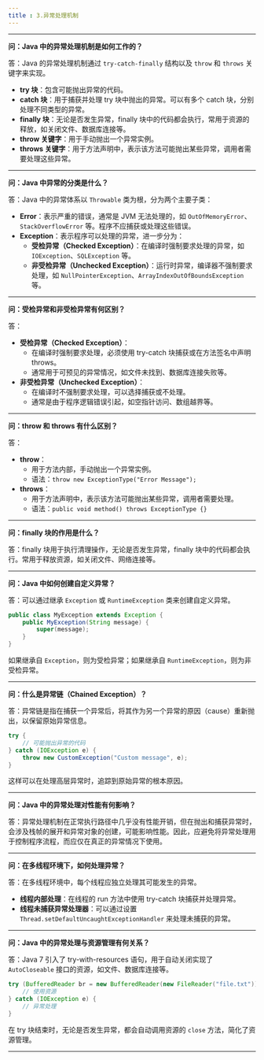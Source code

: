 ```yaml
---
title : 3.异常处理机制
---
```


------

**问：Java 中的异常处理机制是如何工作的？**

答：Java 的异常处理机制通过 `try-catch-finally` 结构以及 `throw` 和 `throws` 关键字来实现。

- **try 块**：包含可能抛出异常的代码。
- **catch 块**：用于捕获并处理 try 块中抛出的异常。可以有多个 catch 块，分别处理不同类型的异常。
- **finally 块**：无论是否发生异常，finally 块中的代码都会执行，常用于资源的释放，如关闭文件、数据库连接等。
- **throw 关键字**：用于手动抛出一个异常实例。
- **throws 关键字**：用于方法声明中，表示该方法可能抛出某些异常，调用者需要处理这些异常。

------

**问：Java 中异常的分类是什么？**

答：Java 中的异常体系以 `Throwable` 类为根，分为两个主要子类：

- **Error**：表示严重的错误，通常是 JVM 无法处理的，如 `OutOfMemoryError`、`StackOverflowError` 等。程序不应捕获或处理这些错误。
- **Exception**：表示程序可以处理的异常，进一步分为：
  - **受检异常（Checked Exception）**：在编译时强制要求处理的异常，如 `IOException`、`SQLException` 等。
  - **非受检异常（Unchecked Exception）**：运行时异常，编译器不强制要求处理，如 `NullPointerException`、`ArrayIndexOutOfBoundsException` 等。

------

**问：受检异常和非受检异常有何区别？**

答：

- **受检异常（Checked Exception）**：
  - 在编译时强制要求处理，必须使用 try-catch 块捕获或在方法签名中声明 throws。
  - 通常用于可预见的异常情况，如文件未找到、数据库连接失败等。
- **非受检异常（Unchecked Exception）**：
  - 在编译时不强制要求处理，可以选择捕获或不处理。
  - 通常是由于程序逻辑错误引起，如空指针访问、数组越界等。

------

**问：throw 和 throws 有什么区别？**

答：

- **throw**：
  - 用于方法内部，手动抛出一个异常实例。
  - 语法：`throw new ExceptionType("Error Message");`
- **throws**：
  - 用于方法声明中，表示该方法可能抛出某些异常，调用者需要处理。
  - 语法：`public void method() throws ExceptionType {}`

------

**问：finally 块的作用是什么？**

答：finally 块用于执行清理操作，无论是否发生异常，finally 块中的代码都会执行。常用于释放资源，如关闭文件、网络连接等。

------

**问：Java 中如何创建自定义异常？**

答：可以通过继承 `Exception` 或 `RuntimeException` 类来创建自定义异常。

```java
public class MyException extends Exception {
    public MyException(String message) {
        super(message);
    }
}
```

如果继承自 `Exception`，则为受检异常；如果继承自 `RuntimeException`，则为非受检异常。

------

**问：什么是异常链（Chained Exception）？**

答：异常链是指在捕获一个异常后，将其作为另一个异常的原因（cause）重新抛出，以保留原始异常信息。

```java
try {
    // 可能抛出异常的代码
} catch (IOException e) {
    throw new CustomException("Custom message", e);
}
```

这样可以在处理高层异常时，追踪到原始异常的根本原因。

------

**问：Java 中的异常处理对性能有何影响？**

答：异常处理机制在正常执行路径中几乎没有性能开销，但在抛出和捕获异常时，会涉及栈帧的展开和异常对象的创建，可能影响性能。因此，应避免将异常处理用于控制程序流程，而应仅在真正的异常情况下使用。

------

**问：在多线程环境下，如何处理异常？**

答：在多线程环境中，每个线程应独立处理其可能发生的异常。

- **线程内部处理**：在线程的 run 方法中使用 try-catch 块捕获并处理异常。
- **线程未捕获异常处理器**：可以通过设置 `Thread.setDefaultUncaughtExceptionHandler` 来处理未捕获的异常。

------

**问：Java 中的异常处理与资源管理有何关系？**

答：Java 7 引入了 try-with-resources 语句，用于自动关闭实现了 `AutoCloseable` 接口的资源，如文件、数据库连接等。

```java
try (BufferedReader br = new BufferedReader(new FileReader("file.txt"))) {
    // 使用资源
} catch (IOException e) {
    // 异常处理
}
```

在 try 块结束时，无论是否发生异常，都会自动调用资源的 `close` 方法，简化了资源管理。

------

